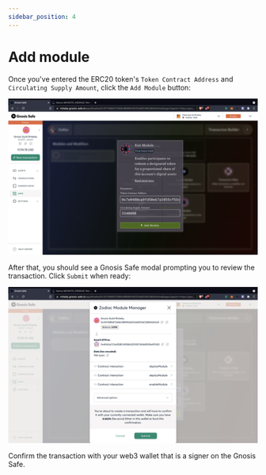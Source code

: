 ```yaml
---
sidebar_position: 4
---
```


# Add module

Once you've entered the ERC20 token's `Token Contract Address` and `Circulating Supply Amount`, click the `Add Module` button:

![Add Module](/img/tutorial/exit_3.png)

After that, you should see a Gnosis Safe modal prompting you to review the transaction. Click `Submit` when ready:

![Submit](/img/tutorial/exit_4.png)

Confirm the transaction with your web3 wallet that is a signer on the Gnosis Safe.